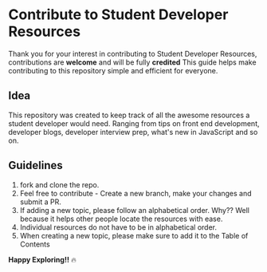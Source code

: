 
# Contribute to Student Developer Resources

Thank you for your interest in contributing to Student Developer Resources, contributions are **welcome** and will be fully **credited**
This guide helps make contributing to this repository simple and efficient for everyone.

## Idea

This repository was created to keep track of all the awesome resources a student developer would need. Ranging from tips on front end development, developer blogs, developer interview prep,  what's new in JavaScript and so on.

## Guidelines
1. fork and clone the repo.
2. Feel free to contribute - Create a new branch, make your changes and submit a PR.
3. If adding a new topic, please follow an alphabetical order. Why?? Well because it helps other people locate the resources with ease.
4. Individual resources do not have to be in alphabetical order.
5. When creating a new topic, please make sure to add it to the Table of Contents

**Happy Exploring!!** :fire:
